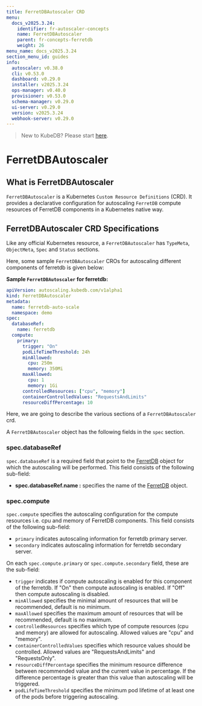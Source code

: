 ```yaml
---
title: FerretDBAutoscaler CRD
menu:
  docs_v2025.3.24:
    identifier: fr-autoscaler-concepts
    name: FerretDBAutoscaler
    parent: fr-concepts-ferretdb
    weight: 26
menu_name: docs_v2025.3.24
section_menu_id: guides
info:
  autoscaler: v0.38.0
  cli: v0.53.0
  dashboard: v0.29.0
  installer: v2025.3.24
  ops-manager: v0.40.0
  provisioner: v0.53.0
  schema-manager: v0.29.0
  ui-server: v0.29.0
  version: v2025.3.24
  webhook-server: v0.29.0
---
```


> New to KubeDB? Please start [here](/docs/v2025.3.24/README).

# FerretDBAutoscaler

## What is FerretDBAutoscaler

`FerretDBAutoscaler` is a Kubernetes `Custom Resource Definitions` (CRD). It provides a declarative configuration for autoscaling `FerretDB` compute resources of FerretDB components in a Kubernetes native way.

## FerretDBAutoscaler CRD Specifications

Like any official Kubernetes resource, a `FerretDBAutoscaler` has `TypeMeta`, `ObjectMeta`, `Spec` and `Status` sections.

Here, some sample `FerretDBAutoscaler` CROs for autoscaling different components of ferretdb is given below:

**Sample `FerretDBAutoscaler` for ferretdb:**

```yaml
apiVersion: autoscaling.kubedb.com/v1alpha1
kind: FerretDBAutoscaler
metadata:
  name: ferretdb-auto-scale
  namespace: demo
spec:
  databaseRef:
    name: ferretdb
  compute:
    primary:
      trigger: "On"
      podLifeTimeThreshold: 24h
      minAllowed:
        cpu: 250m
        memory: 350Mi
      maxAllowed:
        cpu: 1
        memory: 1Gi
      controlledResources: ["cpu", "memory"]
      containerControlledValues: "RequestsAndLimits"
      resourceDiffPercentage: 10
```

Here, we are going to describe the various sections of a `FerretDBAutoscaler` crd.

A `FerretDBAutoscaler` object has the following fields in the `spec` section.

### spec.databaseRef

`spec.databaseRef` is a required field that point to the [FerretDB](/docs/v2025.3.24/guides/ferretdb/concepts/ferretdb) object for which the autoscaling will be performed. This field consists of the following sub-field:

- **spec.databaseRef.name :** specifies the name of the [FerretDB](/docs/v2025.3.24/guides/ferretdb/concepts/ferretdb) object.

### spec.compute

`spec.compute` specifies the autoscaling configuration for the compute resources i.e. cpu and memory of FerretDB components. This field consists of the following sub-field:
- `primary` indicates autoscaling information for ferretdb primary server.
- `secondary` indicates autoscaling information for ferretdb secondary server.

On each `spec.compute.primary` or `spec.compute.secondary` field, these are the sub-field:

- `trigger` indicates if compute autoscaling is enabled for this component of the ferretdb. If "On" then compute autoscaling is enabled. If "Off" then compute autoscaling is disabled.
- `minAllowed` specifies the minimal amount of resources that will be recommended, default is no minimum.
- `maxAllowed` specifies the maximum amount of resources that will be recommended, default is no maximum.
- `controlledResources` specifies which type of compute resources (cpu and memory) are allowed for autoscaling. Allowed values are "cpu" and "memory".
- `containerControlledValues` specifies which resource values should be controlled. Allowed values are "RequestsAndLimits" and "RequestsOnly".
- `resourceDiffPercentage` specifies the minimum resource difference between recommended value and the current value in percentage. If the difference percentage is greater than this value than autoscaling will be triggered.
- `podLifeTimeThreshold` specifies the minimum pod lifetime of at least one of the pods before triggering autoscaling.
